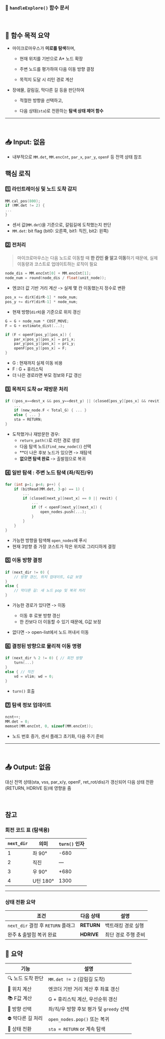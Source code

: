 ### 🚗 `handleExplore()` 함수 문서

<br>

## 🎯 함수 목적 요약
- 마이크로마우스가 **미로를 탐색**하며,

   - 현재 위치를 기반으로 A* 노드 확장

   - 주변 노드를 평가하여 다음 이동 방향 결정

   - 목적지 도달 시 리턴 경로 계산

- 장애물, 갈림길, 막다른 길 등을 판단하여

   - 적절한 방향을 선택하고,

   - 다음 상태(`sta`)로 전환하는 **탐색 상태 제어 함수**

---

<br>

## 📥 Input: 없음
- 내부적으로 `MM.det`, `MM.encCnt`, `par_x`, `par_y`, `openF` 등 전역 상태 참조

## 핵심 로직

### 1️⃣ 라인트레이싱 및 노드 도착 감지
```cpp
MM.cal_pos(800);
if (MM.det != 2) {
...
}
```
- 센서 값(`MM.det`)을 기준으로, 갈림길에 도착했는지 판단
- `MM.det`: bit flag (bit0: 오른쪽, bit1: 직진, bit2: 왼쪽)

### 2️⃣ 전처리
> 마이크로마우스는 다음 노드로 이동할 때 **한 칸인 줄 알고 이동**하기 때문에, 실제 이동량과 코스트로 업데이트하는 로직이 필요

```cpp
node_dis = MM.encCnt[0] + MM.encCnt[1];
node_num = round(node_dis / float(unit_node));
```
- 엔코더 값 기반 거리 계산 -> 실제 몇 칸 이동했는지 정수로 변환

```cpp
pos_x += dirX[dirR-1] * node_num;
pos_y += dirY[dirR-1] * node_num;
```
- 현재 방향(`dirR`)을 기준으로 위치 갱신

```cpp
G = G + node_num * COST_MOVE;
F = G + estimate_dist(...);

if (F < openF[pos_y][pos_x]) {
    par_x[pos_y][pos_x] = pri_x;
    par_y[pos_y][pos_x] = pri_y;
    openF[pos_y][pos_x] = F;
}
```
- G : 현재까지 실제 이동 비용
- F : G + 휴리스틱
- 더 나은 경로라면 부모 정보와 F값 갱신

### 3️⃣ 목적지 도착 or 재방문 처리
```cpp
if ((pos_x==dest_x && pos_y==dest_y) || (closed[pos_y][pos_x] && revit)) {
    ...
    if (new_node.F < Total_G) { ... }
    else { ... }
    sta = RETURN;
}
```
- 도착했거나 재방문한 경우:
   - `return_path()`로 리턴 경로 생성
   - 다음 탐색 노드(`find_new_node()`) 선택
   - **더 나은 후보 노드가 있으면 -> 재탐색
   - **없으면 탐색 완료** -> 출발점으로 복귀

### 4️⃣ **일반 탐색 : 주변 노드 탐색 (좌/직진/우)**
```cpp
for (int p=1; p<4; p++) {
    if (bitRead(MM.det, 3-p) == 1) {
        ...
        if (closed[next_y][next_x] == 0 || revit) {
            ...
            if (f < openF[next_y][next_x]) {
                open_nodes.push(...);
            }
        }
    }
}
```
- 가능한 방향을 탐색해 `open_nodes`에 푸시
- 현재 3방향 중 가장 코스트가 작은 위치로 그리디하게 결정

### 5️⃣ 이동 방향 결정
```cpp
if (next_dir != 0) {
    // 방향 갱신, 위치 업데이트, G값 보정
}
else {
    // 막다른 길: 새 노드 pop 및 복귀 처리
}
```
- 가능한 경로가 있다면 -> 이동
   - 이동 후 로봇 방향 갱신
   - 한 칸보다 더 이동할 수 있기 때문에, G값 보정

- 없다면 -> open-list에서 노드 꺼내서 이동

### 6️⃣ 결정된 방향으로 물리적 이동 명령
```cpp
if (next_dir % 2 != 0) { // 회전 방향
    turn(...)
}
else { // 직진
    vd = vlim; wd = 0;
}
```
- `turn()` 호출

### 7️⃣ 탐색 정보 업데이트
```cpp
ncnt++;
MM.det = 0;
memset(MM.encCnt, 0, sizeof(MM.encCnt));
```
- 노드 번호 증가, 센서 플래그 초기화, 다음 주기 준비

---

<br>

## 📤 Output: 없음
대신 전역 상태(sta, vss, par_x/y, openF, ret_rot/dis)가 갱신되어
다음 상태 전환(RETURN, HDRIVE 등)에 영향을 줌

<br>

## 참고
### 회전 코드 표 (탐색용)

| `next_dir` | 의미      | `turn()` 인자 |
| ---------- | ------- | ----------- |
| 1          | 좌 90°   | -680        |
| 2          | 직진      | —           |
| 3          | 우 90°   | +680        |
| 4          | U턴 180° | 1300        |

---

### 상태 전환 요약

| 조건 | 다음 상태 | 설명 |
| - | - | - |
| `next_dir` 결정 후 `RETURN` 플래그 | **RETURN** | 백트래킹 경로 실행 |
| 완주 & 출발점 복귀 완료 | **HDRIVE** | 최단 경로 주행 준비 |

## 🧠 요약
| 기능          | 설명                           |
| ----------- | ---------------------------- |
| 🔍 노드 도착 판단 | `MM.det != 2` (갈림길 도착)       |
| 📏 위치 계산    | 엔코더 기반 거리 계산 후 좌표 갱신         |
| 📚 F값 계산    | G + 휴리스틱 계산, 우선순위 갱신         |
| 🧭 방향 선택    | 좌/직/우 방향 후보 평가 및 `greedy` 선택 |
| ⛔ 막다른 길 처리  | `open_nodes.pop()` 또는 복귀     |
| 🔄 상태 전환    | `sta = RETURN` or 계속 탐색      |
